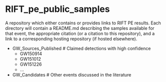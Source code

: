 # RIFT_pe_public_samples
A repository which either contains or provides links to RIFT PE results.
Each directory will contain a README.md describing the samples available for that event, the appropriate citation (or a citation to this repository), and a link to a corresponding hosting repository (if hosted elsewhere).  

 * GW_Sources_Published   # Claimed detections with high confidence
   * GW150914
   * GW151012
   * GW151226
   * ...
 * GW_Candidates   # Other events discussed in the literature
